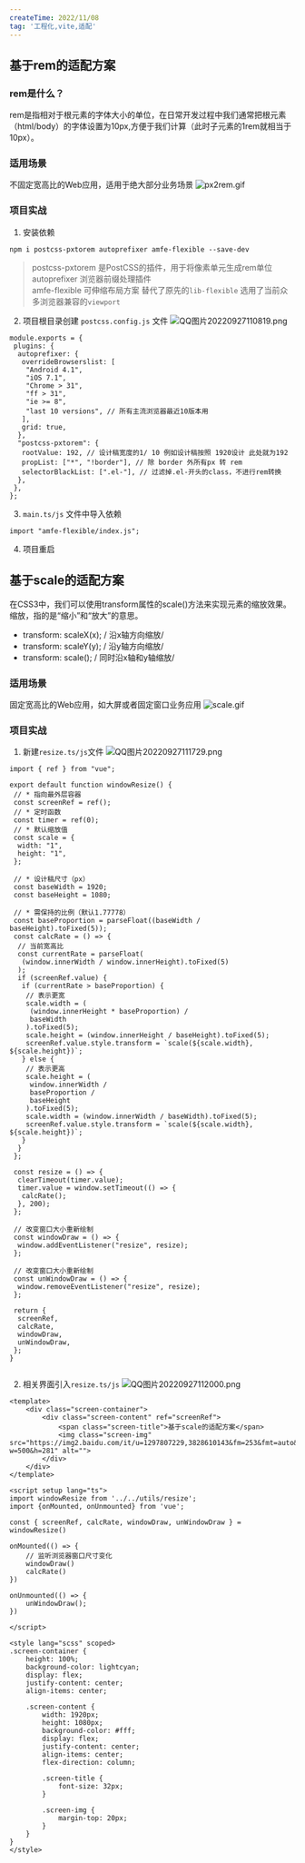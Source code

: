 ```yaml
---
createTime: 2022/11/08
tag: '工程化,vite,适配'
---
```

基于rem的适配方案
----------

### rem是什么？

rem是指相对于根元素的字体大小的单位，在日常开发过程中我们通常把根元素（html/body）的字体设置为10px,方便于我们计算（此时子元素的1rem就相当于10px）。

### 适用场景

不固定宽高比的Web应用，适用于绝大部分业务场景 ![px2rem.gif](https://p6-juejin.byteimg.com/tos-cn-i-k3u1fbpfcp/dff5429951ce4068bc19ae37bdbcc6af~tplv-k3u1fbpfcp-zoom-in-crop-mark:4536:0:0:0.image?)

### 项目实战

1. 安装依赖

```
npm i postcss-pxtorem autoprefixer amfe-flexible --save-dev
```

> postcss-pxtorem 是PostCSS的插件，用于将像素单元生成rem单位  
> autoprefixer 浏览器前缀处理插件  
> amfe-flexible 可伸缩布局方案 替代了原先的`lib-flexible` 选用了当前众多浏览器兼容的`viewport`

2. 项目根目录创建 `postcss.config.js` 文件 ![QQ图片20220927110819.png](https://p6-juejin.byteimg.com/tos-cn-i-k3u1fbpfcp/dc6ec08fb25b44aeaa9254e725389169~tplv-k3u1fbpfcp-zoom-in-crop-mark:4536:0:0:0.image?)

```
module.exports = {
 plugins: {
  autoprefixer: {
   overrideBrowserslist: [
    "Android 4.1",
    "iOS 7.1",
    "Chrome > 31",
    "ff > 31",
    "ie >= 8",
    "last 10 versions", // 所有主流浏览器最近10版本用
   ],
   grid: true,
  },
  "postcss-pxtorem": {
   rootValue: 192, // 设计稿宽度的1/ 10 例如设计稿按照 1920设计 此处就为192
   propList: ["*", "!border"], // 除 border 外所有px 转 rem
   selectorBlackList: [".el-"], // 过滤掉.el-开头的class，不进行rem转换
  },
 },
};

```

3. `main.ts/js` 文件中导入依赖

```
import "amfe-flexible/index.js";

```

4. 项目重启

基于scale的适配方案
------------

在CSS3中，我们可以使用transform属性的scale()方法来实现元素的缩放效果。缩放，指的是“缩小”和“放大”的意思。

* transform: scaleX(x); / 沿x轴方向缩放/
* transform: scaleY(y); / 沿y轴方向缩放/
* transform: scale(); / 同时沿x轴和y轴缩放/

### 适用场景

固定宽高比的Web应用，如大屏或者固定窗口业务应用 ![scale.gif](https://p6-juejin.byteimg.com/tos-cn-i-k3u1fbpfcp/b9efd3e99a284af9b561a9ee7c623498~tplv-k3u1fbpfcp-zoom-in-crop-mark:4536:0:0:0.image?)

### 项目实战

1. 新建`resize.ts/js`文件 ![QQ图片20220927111729.png](https://p6-juejin.byteimg.com/tos-cn-i-k3u1fbpfcp/679548a8cd874f47bd8d6ae5a777e6ad~tplv-k3u1fbpfcp-zoom-in-crop-mark:4536:0:0:0.image?)

```
import { ref } from "vue";

export default function windowResize() {
 // * 指向最外层容器
 const screenRef = ref();
 // * 定时函数
 const timer = ref(0);
 // * 默认缩放值
 const scale = {
  width: "1",
  height: "1",
 };
    
 // * 设计稿尺寸（px）
 const baseWidth = 1920;
 const baseHeight = 1080;

 // * 需保持的比例（默认1.77778）
 const baseProportion = parseFloat((baseWidth / baseHeight).toFixed(5));
 const calcRate = () => {
  // 当前宽高比
  const currentRate = parseFloat(
   (window.innerWidth / window.innerHeight).toFixed(5)
  );
  if (screenRef.value) {
   if (currentRate > baseProportion) {
    // 表示更宽
    scale.width = (
     (window.innerHeight * baseProportion) /
     baseWidth
    ).toFixed(5);
    scale.height = (window.innerHeight / baseHeight).toFixed(5);
    screenRef.value.style.transform = `scale(${scale.width}, ${scale.height})`;
   } else {
    // 表示更高
    scale.height = (
     window.innerWidth /
     baseProportion /
     baseHeight
    ).toFixed(5);
    scale.width = (window.innerWidth / baseWidth).toFixed(5);
    screenRef.value.style.transform = `scale(${scale.width}, ${scale.height})`;
   }
  }
 };

 const resize = () => {
  clearTimeout(timer.value);
  timer.value = window.setTimeout(() => {
   calcRate();
  }, 200);
 };

 // 改变窗口大小重新绘制
 const windowDraw = () => {
  window.addEventListener("resize", resize);
 };

 // 改变窗口大小重新绘制
 const unWindowDraw = () => {
  window.removeEventListener("resize", resize);
 };

 return {
  screenRef,
  calcRate,
  windowDraw,
  unWindowDraw,
 };
}


```

2. 相关界面引入`resize.ts/js` ![QQ图片20220927112000.png](https://p9-juejin.byteimg.com/tos-cn-i-k3u1fbpfcp/464430e5a9fc458a924482d0d3d7bb9f~tplv-k3u1fbpfcp-zoom-in-crop-mark:4536:0:0:0.image?)

```
<template>
    <div class="screen-container">
        <div class="screen-content" ref="screenRef">
            <span class="screen-title">基于scale的适配方案</span>
            <img class="screen-img" src="https://img2.baidu.com/it/u=1297807229,3828610143&fm=253&fmt=auto&app=138&f=JPEG?w=500&h=281" alt="">
        </div>
    </div>
</template>

<script setup lang="ts">
import windowResize from '../../utils/resize';
import {onMounted, onUnmounted} from 'vue';

const { screenRef, calcRate, windowDraw, unWindowDraw } = windowResize()

onMounted(() => {
    // 监听浏览器窗口尺寸变化
    windowDraw()
    calcRate()
})

onUnmounted(() => {
    unWindowDraw();
})

</script>

<style lang="scss" scoped>
.screen-container {
    height: 100%;
    background-color: lightcyan;
    display: flex;
    justify-content: center;
    align-items: center;

    .screen-content {
        width: 1920px;
        height: 1080px;
        background-color: #fff;
        display: flex;
        justify-content: center;
        align-items: center;
        flex-direction: column;

        .screen-title {
            font-size: 32px;
        }

        .screen-img {
            margin-top: 20px;
        }
    }
}
</style>

```
